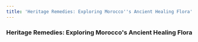 ```yaml
---
title: 'Heritage Remedies: Exploring Morocco''s Ancient Healing Flora'
---
```


### Heritage Remedies: Exploring Morocco's Ancient Healing Flora
